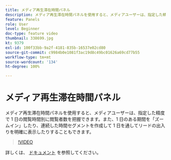 ```yaml
---
title: メディア再生滞在時間パネル
description: メディア再生滞在時間パネルを使用すると、メディアユーザーは、指定した精度で 1 日の閲覧時間別に閲覧者数を把握できます。また、1 日のある期間を「ズームイン」したり、連続した時間セグメントを作成して 1 日を通してリードの出入りを明確に表示したりすることもできます。
feature: Panels
role: User
level: Beginner
doc-type: feature video
thumbnail: 338699.jpg
kt: 9379
exl-id: 100f33bb-9a2f-4181-835b-16537e02cd80
source-git-commit: c9984b0e1081f3ac19d8c49bc01626a69cd77b55
workflow-type: tm+mt
source-wordcount: '134'
ht-degree: 100%

---
```


# メディア再生滞在時間パネル

メディア再生滞在時間パネルを使用すると、メディアユーザーは、指定した精度で 1 日の閲覧時間別に閲覧者数を把握できます。また、1 日のある期間を「ズームイン」したり、連続した時間セグメントを作成して 1 日を通してリードの出入りを明確に表示したりすることもできます。

>[!VIDEO](https://video.tv.adobe.com/v/338699/?quality=12&learn=on)

詳しくは、 [ドキュメント](https://experienceleague.adobe.com/docs/media-analytics/using/media-reports/media-playback-time-spent.html?lang=ja) を参照してください。
